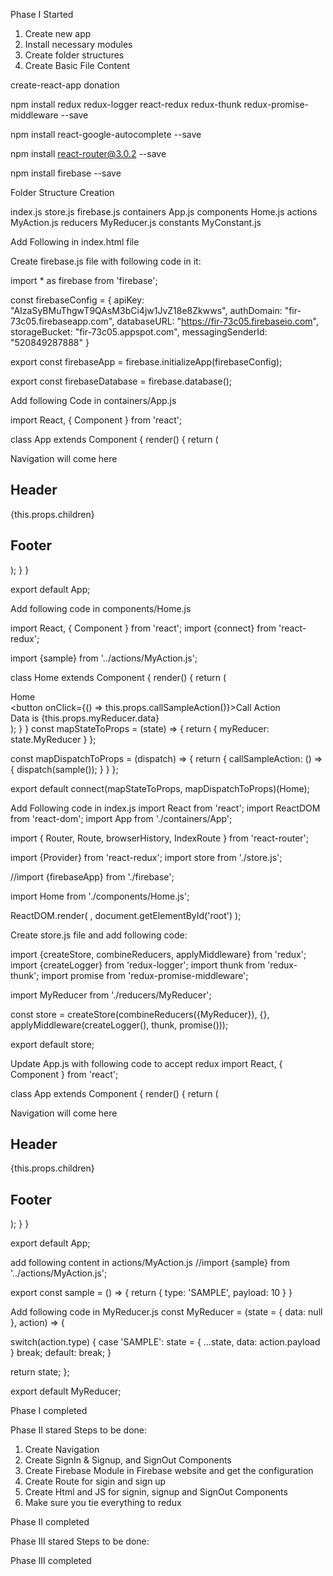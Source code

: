 Phase I Started
1. Create new app
2. Install necessary modules
3. Create folder structures
4. Create Basic File Content



create-react-app donation

npm install redux redux-logger react-redux redux-thunk redux-promise-middleware --save

npm install react-google-autocomplete --save

npm install react-router@3.0.2 --save

npm install firebase --save


Folder Structure Creation

  index.js
  store.js
  firebase.js
  containers
    App.js
  components
    Home.js
  actions
    MyAction.js
  reducers
    MyReducer.js
  constants
    MyConstant.js
    

Add Following in index.html file
<link rel='stylesheet' href="https://maxcdn.bootstrapcdn.com/bootstrap/3.3.7/css/bootstrap.min.css" type="text/css">
   
<script type="text/javascript" src="https://maps.googleapis.com/maps/api/js?key=AIzaSyBvXqWIcqyTVRgjXsVjDbdORcNaXHVjtOw&libraries=places"></script>

Create firebase.js file with following code in it:

import * as firebase from 'firebase';

const firebaseConfig = {
  apiKey: "AIzaSyBMuThgwT9QAsM3bCi4jw1JvZ18e8Zkwws",
  authDomain: "fir-73c05.firebaseapp.com",
  databaseURL: "https://fir-73c05.firebaseio.com",
  storageBucket: "fir-73c05.appspot.com",
  messagingSenderId: "520849287888"
}

export const firebaseApp = firebase.initializeApp(firebaseConfig);

export const firebaseDatabase = firebase.database();


Add following Code in containers/App.js

import React, { Component } from 'react';

class App extends Component {
  render() {
    return (
      <div>
        <div>Navigation will come here</div>
        <div className="container">
          <div className="row">
            <div className="col-md-12">
              <h2>Header</h2>
            </div>
          </div>
          {this.props.children}
          <div className="row">
            <div className="col-md-12">
              <h2>Footer</h2>
            </div>
          </div>
        </div>
      </div>
    );
  }
}

export default App;


Add following code in components/Home.js

import React, { Component } from 'react';
import {connect} from 'react-redux';

import {sample} from '../actions/MyAction.js';


class Home extends Component {
  render() {
    return (
      <div>
        Home
        <br />
        <button onClick={() => this.props.callSampleAction()}>Call Action</button>
        <br />
        Data is {this.props.myReducer.data}
      </div>
    );
  }
}
const mapStateToProps = (state) => {
  return {
    myReducer: state.MyReducer
  }
};

const mapDispatchToProps = (dispatch) => {
  return {
    callSampleAction: () => {
      dispatch(sample());
    }
  }
};


export default connect(mapStateToProps, mapDispatchToProps)(Home);



Add Following code in index.js
import React from 'react';
import ReactDOM from 'react-dom';
import App from './containers/App';

import { Router, Route, browserHistory, IndexRoute  } from 'react-router';

import {Provider} from 'react-redux';
import store from './store.js';

//import {firebaseApp} from './firebase';

import Home from './components/Home.js';


ReactDOM.render(
  <Provider store={store}>
    <Router history={browserHistory}>
        <Route path="/" component={App}>
           <IndexRoute component={Home} />
           <Route path="home" component={Home} />
        </Route>
     </Router>
   </Provider>,
  document.getElementById('root')
);




Create store.js file and add following code:

import {createStore, combineReducers, applyMiddleware} from 'redux';
import {createLogger} from 'redux-logger';
import thunk from 'redux-thunk';
import promise from 'redux-promise-middleware';

import MyReducer from './reducers/MyReducer';

const store = createStore(combineReducers({MyReducer}), {}, applyMiddleware(createLogger(), thunk, promise()));

export default store;


Update App.js with following code to accept redux
import React, { Component } from 'react';

class App extends Component {
  render() {
    return (
      <div>
        <div>Navigation will come here</div>
        <div className="container">
          <div className="row">
            <div className="col-md-12">
              <h2>Header</h2>
            </div>
          </div>
          {this.props.children}
          <div className="row">
            <div className="col-md-12">
              <h2>Footer</h2>
            </div>
          </div>
        </div>
      </div>
    );
  }
}

export default App;


add following content in actions/MyAction.js
//import {sample} from '../actions/MyAction.js';

export const sample = () => {
  return {
    type: 'SAMPLE',
    payload: 10
  }
}


Add following code in MyReducer.js
const MyReducer = (state = {
  data: null
}, action) => {

  switch(action.type) {
    case 'SAMPLE':
      state = {
        ...state,
        data: action.payload
      }
      break;
    default:
      break;
  }

  return state;
};

export default MyReducer;



Phase I completed
  
  
Phase II stared
Steps to be done:
1. Create Navigation
2. Create SignIn & Signup, and SignOut Components
3. Create Firebase Module in Firebase website and get the configuration
4. Create Route for sigin and sign up
5. Create Html and JS for signin, signup and SignOut Components
6. Make sure you tie everything to redux




Phase II completed


Phase III stared
Steps to be done:




Phase III completed